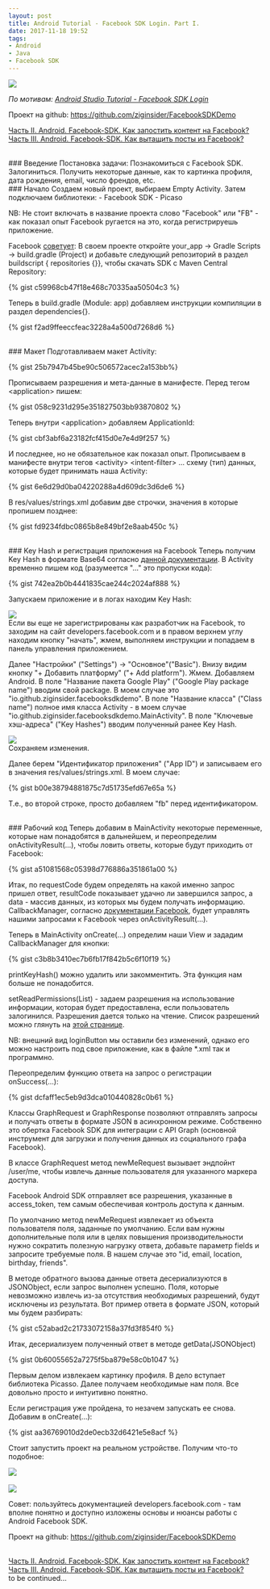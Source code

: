 ```yaml
---
layout: post
title: Android Tutorial - Facebook SDK Login. Part I.
date: 2017-11-18 19:52
tags:
- Android
- Java
- Facebook SDK
---
```

<img src="{{ site.baseurl }}/images/facebook-login_small.png">
<br>

*По мотивам: <a href="https://www.youtube.com/watch?v=KjBNFWKNMOY">Android Studio Tutorial - Facebook SDK Login</a>*

Проект на github: <a href="https://github.com/ziginsider/FacebookSDKDemo/tree/master">https://github.com/ziginsider/FacebookSDKDemo</a>

<a href="https://ziginsider.github.io/Facebook_SDK_Login_2/">Часть II. Android. Facebook-SDK. Как запостить контент на Facebook?</a>
<a href="https://ziginsider.github.io/Facebook_SDK_Login_3/">Часть III. Android. Facebook-SDK. Как вытащить посты из Facebook?</a>

<br>
### Введение
Постановка задачи: Познакомиться с Facebook SDK. Залогиниться. Получить некоторые данные, как то картинка профиля, дата рождения, email, число френдов, etc.

<br>
### Начало
Создаем новый проект, выбираем Empty Activity. Затем подключаем библиотеки: 
- Facebook SDK
- Picaso

NB: Не стоит включать в название проекта слово "Facebook" или "FB" - как показал опыт Facebook ругается на это, когда регистрируешь приложение.

Facebook <a href="https://developers.facebook.com/docs/android/componentsdks">советует</a>: В своем проекте откройте your_app -&gt; Gradle Scripts -&gt; build.gradle (Project) и добавьте следующий репозиторий в раздел buildscript { repositories {}}, чтобы скачать SDK с Maven Central Repository:

{% gist c59968cb47f18e468c70335aa50504c3 %}

Теперь в build.gradle (Module: app) добавляем инструкции компиляции в раздел dependencies{}.

{% gist f2ad9ffeeccfeac3228a4a500d7268d6 %}

<br>
### Макет
Подготавливаем макет Activity:

{% gist 25b7947b45be90c506572acec2a153bb%}

Прописываем разрешения и мета-данные в манифесте. Перед тегом &lt;application&gt; пишем:

{% gist 058c9231d295e351827503bb93870802 %}

Теперь внутри &lt;application&gt; добавляем ApplicationId:

{% gist cbf3abf6a23182fcf415d0e7e4d9f257 %}

И последнее, но не обязательное как показал опыт. Прописываем в манифесте внутри тегов &lt;activity&gt; &lt;intent-filter&gt; ... схему (тип) данных, которые будет принимать наша Activity:

{% gist 6e6d29d0ba04220288a4d609dc3d6de6 %}

В res/values/strings.xml добавим две строчки, значения в которые пропишем позднее:

{% gist fd9234fdbc0865b8e849bf2e8aab450c %}

<br>
### Key Hash и регистрация приложения на Facebook
Теперь получим Key Hash в формате Base64 согласно <a href="https://developers.facebook.com/docs/android/getting-started/?locale=ru_RU">данной документации</a>. В Activity временно пишем код (разумеется "..." это пропуски кода):

{% gist 742ea2b0b4441835cae244c2024af888 %}

Запускаем приложение и в логах находим Key Hash:

<img src="{{ site.baseurl }}/images/KeyHashFacebook.jpg">

<br>
Если вы еще не зарегистрированы как разработчик на Facebook, то заходим на сайт developers.facebook.com и в правом верхнем углу находим кнопку "начать", жмем, выполняем инструкции и попадаем в панель управления приложением.

Далее "Настройки" ("Settings") -&gt; "Основное"("Basic"). Внизу видим кнопку "+ Добавить платформу" ("+ Add platform"). Жмем. Добавляем Android. В поле "Название пакета Google Play" ("Google Play package name") вводим свой package. В моем случае это "io.github.ziginsider.facebooksdkdemo". В поле "Название класса" ("Class name") полное имя класса Activity - в моем случае "io.github.ziginsider.facebooksdkdemo.MainActivity". В поле "Ключевые хэш-адреса" ("Key Hashes") вводим полученный ранее Key Hash.

<img src="{{ site.baseurl }}/images/facebook_dashboard_1.jpg">

<br>
Сохраняем изменения.

Далее берем "Идентификатор приложения" ("App ID") и записываем его в значения res/values/strings.xml. В моем случае:

{% gist b00e38794881875c7d51735efd67e65a %}

Т.е., во второй строке, просто добавляем "fb" перед идентификатором.

<br>
### Рабочий код
Теперь добавим в MainActivity некоторые переменные, которые нам понадобятся в дальнейшем, и переопределим onActivityResult(...), чтобы ловить ответы, которые будут приходить от Facebook:

{% gist a51081568c05398d776886a351861a00 %}

Итак, по requestCode будем определять на какой именно запрос пришел ответ, resultCode показывает удачно ли завершился запрос, а data - массив данных, из которых мы будем получать информацию. CallbackManager, согласно <a href="https://developers.facebook.com/docs/reference/android/current/interface/CallbackManager/">документации Facebook</a>, будет управлять нашими запросами к Facebook через onActivityResult(...).

Теперь в MainActivity onCreate(...) определим наши View и зададим CallbackManager для кнопки:

{% gist c3b8b3410ec7b6fb17f842b5c6f10f19 %}

printKeyHash() можно удалить или закомментить. Эта функция нам больше не понадобится.

setReadPermissions(List) - задаем разрешения на использование информации, которая будет предоставлена, если пользователь залогинился. Разрешения дается только на чтение. Список разрешений можно глянуть на <a href="https://developers.facebook.com/docs/facebook-login/permissions/v2.2">этой странице</a>.

NB: внешний вид loginButton мы оставили без изменений, однако его можно настроить под свое приложение, как в файле *.xml так и программно.

Переопределим функцию ответа на запрос о регистрации onSuccess(...):

{% gist dcfaff1ec5eb9d3dca010440828c0b61 %}

Классы GraphRequest и GraphResponse позволяют отправлять запросы и получать ответы в формате JSON в асинхронном режиме. Собственно это обертка Facebook SDK для интеграции с API Graph (основной инструмент для загрузки и получения данных из социального графа Facebook). 

В классе GraphRequest метод newMeRequest вызывает эндпойнт /user/me, чтобы извлечь данные пользователя для указанного маркера доступа.

Facebook Android SDK отправляет все разрешения, указанные в access_token, тем самым обеспечивая контроль доступа к данным. 

По умолчанию метод newMeRequest извлекает из объекта пользователя поля, заданные по умолчанию. Если вам нужны дополнительные поля или в целях повышения производительности нужно сократить полезную нагрузку ответа, добавьте параметр fields и запросите требуемые поля. В нашем случае это "id, email, location, birthday, friends".

В методе обратного вызова данные ответа десериализуются в JSONObject, если запрос выполнен успешно. Поля, которые невозможно извлечь из-за отсутствия необходимых разрешений, будут исключены из результата. Вот пример ответа в формате JSON, который мы будем разбирать:

{% gist c52abad2c21733072158a37fd3f854f0 %}

Итак, десериализуем полученный ответ в методе getData(JSONObject)

{% gist 0b60055652a7275f5ba879e58c0b1047 %}

Первым делом извлекаем картинку профиля. В дело вступает библиотека Picasso. Далее получаем необходимые нам поля. Все довольно просто и интуитивно понятно.

Если регистрация уже пройдена, то незачем запускать ее снова. Добавим в onCreate(...):

{% gist aa36769010d2de0ecb32d6421e5e8acf %}

Стоит запустить проект на реальном устройстве. Получим что-то подобное:

<img src="{{ site.baseurl }}/images/success_facebook_1.png">
<br>
<br>

<img src="{{ site.baseurl }}/images/success_facebook_2.png">


Совет: пользуйтесь документацией developers.facebook.com - там вполне понятно и доступно изложены основы и нюансы работы с Android Facebook SDK.

Проект на github: <a href="https://github.com/ziginsider/FacebookSDKDemo/tree/master">https://github.com/ziginsider/FacebookSDKDemo</a>

<br>
<a href="https://ziginsider.github.io/Facebook_SDK_Login_2/">Часть II. Android. Facebook-SDK. Как запостить контент на Facebook?</a>
<a href="https://ziginsider.github.io/Facebook_SDK_Login_3/">Часть III. Android. Facebook-SDK. Как вытащить посты из Facebook?</a>

<br>
to be continued...
